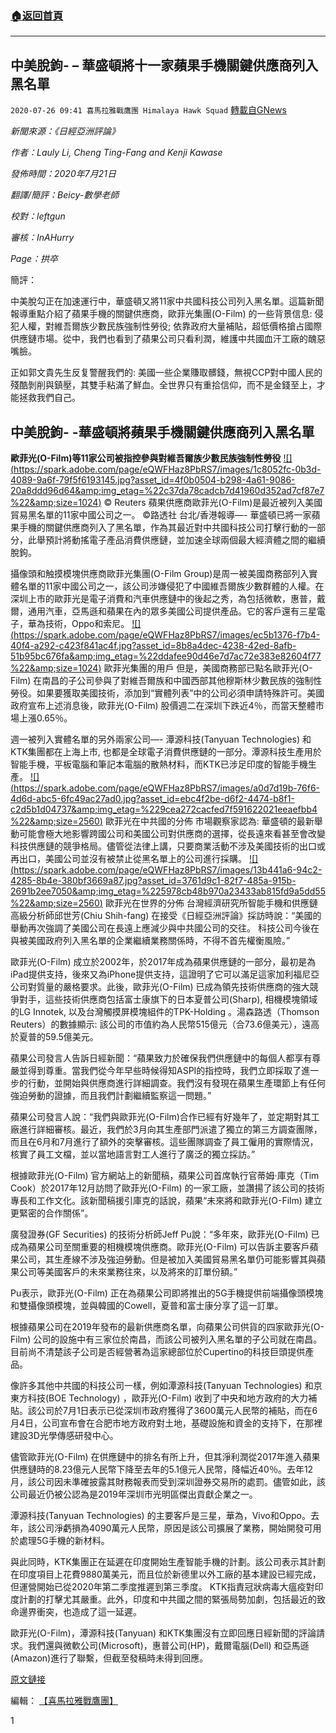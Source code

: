 ###  [:house:返回首頁](https://github.com/ourhimalayas/txt)
---

## 中美脫鉤- &#8211; 華盛頓將十一家蘋果手機關鍵供應商列入黑名單
`2020-07-26 09:41 喜馬拉雅戰鷹團 Himalaya Hawk Squad` [轉載自GNews](https://gnews.org/zh-hant/276631/)

*新聞來源：《日經亞洲評論》*

*作者：Lauly Li, Cheng Ting-Fang and Kenji Kawase*

*發佈時間：2020年7月21日*

*翻譯/簡評：Beicy-數學老師*

*校對：leftgun*

*審核：InAHurry*

*Page：拱卒*

簡評：

中美脫勾正在加速運行中，華盛頓又將11家中共國科技公司列入黑名單。這篇新聞報導重點介紹了蘋果手機的關鍵供應商，歐菲光集團(O-Film) 的一些背景信息: 侵犯人權，對維吾爾族少數民族強制性勞役; 依靠政府大量補貼，超低價格搶占國際供應鏈市場。從中，我們也看到了蘋果公司只看利潤，維護中共國血汗工廠的醜惡嘴臉。

正如郭文貴先生反复警醒我們的: 美國一些企業賺取髒錢，無視CCP對中國人民的殘酷剝削與鎮壓，其雙手粘滿了鮮血。全世界只有重拾信仰，而不是金錢至上，才能拯救我們自己。



##  **中美脫鉤- -華盛頓將蘋果手機關鍵供應商列入黑名單** 

**歐菲光(O-Film)等11家公司被指控參與對維吾爾族少數民族強制性勞役**
 [!\[\](https://spark.adobe.com/page/eQWFHaz8PbRS7/images/1c8052fc-0b3d-4089-9a6f-79f5f6193145.jpg?asset_id=4f0b0504-b298-4a61-9086-20a8ddd96d64&amp;img_etag=%22c37da78cadcb7d41960d352ad7cf87e7%22&amp;size=1024)](https://spark.adobe.com/page/eQWFHaz8PbRS7/images/1c8052fc-0b3d-4089-9a6f-79f5f6193145.jpg?asset_id=4f0b0504-b298-4a61-9086-20a8ddd96d64&amp;img_etag=%22c37da78cadcb7d41960d352ad7cf87e7%22&amp;size=1024)  © Reuters 蘋果供應商歐菲光(O-Film)是最近被列入美國貿易黑名單的11家中國公司之一。 ©路透社
台北/香港報導—- 華盛頓已將一家蘋果手機的關鍵供應商列入了黑名單，作為其最近對中共國科技公司打擊行動的一部分，此舉預計將動搖電子產品消費供應鏈，並加速全球兩個最大經濟體之間的繼續脫鉤。

攝像頭和触摸模塊供應商歐菲光集團(O-Film Group)是周一被美國商務部列入實體名單的11家中國公司之一，該公司涉嫌侵犯了中國維吾爾族少數群體的人權。在深圳上市的歐菲光是電子消費和汽車供應鏈中的後起之秀，為包括微軟，惠普，戴爾，通用汽車，亞馬遜和蘋果在內的眾多美國公司提供產品。它的客戶還有三星電子，華為技術，Oppo和索尼。
 [!\[\](https://spark.adobe.com/page/eQWFHaz8PbRS7/images/ec5b1376-f7b4-40f4-a292-c423f841ac4f.jpg?asset_id=8b8a4dec-4238-42ed-8afb-51b95bc676fa&amp;img_etag=%22ddafee90d46e7d7ac72e383e82604f77%22&amp;size=1024)](https://spark.adobe.com/page/eQWFHaz8PbRS7/images/ec5b1376-f7b4-40f4-a292-c423f841ac4f.jpg?asset_id=8b8a4dec-4238-42ed-8afb-51b95bc676fa&amp;img_etag=%22ddafee90d46e7d7ac72e383e82604f77%22&amp;size=1024) 歐菲光集團的用戶
但是，美國商務部已點名歐菲光(O-Film) 在南昌的子公司參與了對維吾爾族和中國西部其他穆斯林少數民族的強制性勞役。如果要獲取美國技術，添加到“實體列表”中的公司必須申請特殊許可。美國政府宣布上述消息後，歐菲光(O-Film) 股價週二在深圳下跌近4％，而當天整體市場上漲0.65％。

週一被列入實體名單的另外兩家公司—- 潭源科技(Tanyuan Technologies) 和KTK集團都在上海上市, 也都是全球電子消費供應鏈的一部分。潭源科技生產用於智能手機，平板電腦和筆記本電腦的散熱材料，而KTK已涉足印度的智能手機生產。
 [!\[\](https://spark.adobe.com/page/eQWFHaz8PbRS7/images/a0d7d19b-76f6-4d6d-abc5-6fc49ac27ad0.jpg?asset_id=ebc4f2be-d6f2-4474-b8f1-c2d5b1d04737&amp;img_etag=%229cea272cacfed7f591622021eeaefbb4%22&amp;size=2560)](https://spark.adobe.com/page/eQWFHaz8PbRS7/images/a0d7d19b-76f6-4d6d-abc5-6fc49ac27ad0.jpg?asset_id=ebc4f2be-d6f2-4474-b8f1-c2d5b1d04737&amp;img_etag=%229cea272cacfed7f591622021eeaefbb4%22&amp;size=1024) 歐菲光在中共國的分佈
市場觀察家認為: 華盛頓的最新舉動可能會極大地影響跨國公司和美國公司對供應商的選擇，從長遠來看甚至會改變科技供應鏈的競爭格局。儘管從法律上講，只要商業活動不涉及美國技術的出口或再出口，美國公司並沒有被禁止從黑名單上的公司進行採購。
 [!\[\](https://spark.adobe.com/page/eQWFHaz8PbRS7/images/13b441a6-94c2-4285-8b4e-380bf3669a87.jpg?asset_id=3761d9c1-82f7-485a-915b-2691b2ee7050&amp;img_etag=%225978cb48b970a23433ab815fd9a5dd55%22&amp;size=2560)](https://spark.adobe.com/page/eQWFHaz8PbRS7/images/13b441a6-94c2-4285-8b4e-380bf3669a87.jpg?asset_id=3761d9c1-82f7-485a-915b-2691b2ee7050&amp;img_etag=%225978cb48b970a23433ab815fd9a5dd55%22&amp;size=1024) 歐菲光在世界的分佈
台灣經濟研究所智能手機和供應鏈高級分析師邱世芳(Chiu Shih-fang) 在接受《日經亞洲評論》採訪時說：“美國的舉動再次強調了美國公司在長遠上應減少與中共國公司的交往。 科技公司今後在與被美國政府列入黑名單的企業繼續業務關係時，不得不首先權衡風險。”

歐菲光(O-Film) 成立於2002年，於2017年成為蘋果供應鏈的一部分，最初是為iPad提供支持，後來又為iPhone提供支持，這證明了它可以滿足這家加利福尼亞公司對質量的嚴格要求。此後，歐菲光(O-Film) 已成為領先技術供應商的強大競爭對手，這些技術供應商包括富士康旗下的日本夏普公司(Sharp), 相機模塊領域的LG Innotek, 以及台灣觸摸屏模塊組件的TPK-Holding 。湯森路透（Thomson Reuters）的數據顯示: 該公司的市值約為人民幣515億元（合73.6億美元），遠高於夏普的59.5億美元。

蘋果公司發言人告訴日經新聞：“蘋果致力於確保我們供應鏈中的每個人都享有尊嚴並得到尊重。當我們從今年早些時候得知ASPI的指控時，我們立即採取了進一步的行動，並開始與供應商進行詳細調查。我們沒有發現在蘋果生產環節上有任何強迫勞動的證據，而且我們計劃繼續監察這一問題。”

蘋果公司發言人說：“我們與歐菲光(O-Film)合作已經有好幾年了，並定期對其工廠進行詳細審核。最近，我們於3月向其生產部門派遣了獨立的第三方調查團隊，而且在6月和7月進行了額外的突擊審核。這些團隊調查了員工僱用的實際情況，核實了員工文檔，並以當地語言對工人進行了廣泛的獨立採訪。”

根據歐菲光(O-Film) 官方網站上的新聞稿，蘋果公司首席執行官蒂姆·庫克（Tim Cook）於2017年12月訪問了歐菲光(O-Film) 的一家工廠，並讚揚了該公司的技術專長和工作文化。該新聞稿援引庫克的話說，蘋果“未來將和歐菲光(O-Film) 建立更緊密的合作關係”。

廣發證券(GF Securities) 的技術分析師Jeff Pu說：“多年來，歐菲光(O-Film) 已成為蘋果公司至關重要的相機模塊供應商。歐菲光(O-Film) 可以告訴主要客戶蘋果公司，其生產線不涉及強迫勞動。但是被加入美國貿易黑名單仍可能影響其與蘋果公司等美國客戶的未來業務往來，以及將來的訂單份額。”

Pu表示，歐菲光(O-Film) 正在為蘋果公司即將推出的5G手機提供前端攝像頭模塊和雙攝像頭模塊，並與韓國的Cowell，夏普和富士康分享了這一訂單。

根據蘋果公司在2019年發布的最新供應商名單，向蘋果公司供貨的四家歐菲光(O-Film) 公司的設施中有三家位於南昌，而該公司被列入黑名單的子公司就在南昌。目前尚不清楚該子公司是否經營著為這家總部位於Cupertino的科技巨頭提供產品。

像許多其他中共國的科技公司一樣，例如潭源科技(Tanyuan Technologies) 和京東方科技(BOE Technology) ，歐菲光(O-Film) 收到了中央和地方政府的大力補貼。該公司於7月1日表示已從深圳市政府獲得了3600萬元人民幣的補貼，而在6月4日，公司宣布會在合肥市地方政府對土地，基礎設施和資金的支持下，在那裡建設3D光學傳感研發中心。

儘管歐菲光(O-Film) 在供應鏈中的排名有所上升，但其淨利潤從2017年進入蘋果供應鏈時的8.23億元人民幣下降至去年的5.1億元人民幣，降幅近40％。去年12月，該公司因未準確披露其財務報表而受到深圳證券交易所的處罰。儘管如此，該公司最近仍被公認為是2019年深圳市光明區傑出貢獻企業之一。

潭源科技(Tanyuan Technologies) 的主要客戶是三星，華為，Vivo和Oppo。去年，該公司淨虧損為4090萬元人民幣，原因是該公司擴展了業務，開始開發可用於處理5G手機的新材料。

與此同時，KTK集團正在延遲在印度開始生產智能手機的計劃。該公司表示其計劃在印度項目上花費9880萬美元，而且位於新德里以外工廠的基本建設已經完成，但運營開始已從2020年第二季度推遲到第三季度。 KTK指責冠狀病毒大瘟疫對印度計劃的打擊尤其嚴重。此外，印度和中共國之間的緊張局勢加劇，包括最近的致命邊界衝突，也造成了這一延遲。

歐菲光(O-Film)，潭源科技(Tanyuan) 和KTK集團沒有立即回應日經新聞的評論請求。我們還與微軟公司(Microsoft)，惠普公司(HP)，戴爾電腦(Dell) 和亞馬遜(Amazon)進行了聯繫，但截至發稿時未得到回應。

[原文鏈接](https://asia.nikkei.com/Business/China-tech/Washington-blacklists-key-Apple-supplier-amid-US-China-decoupling)

編輯： [【喜馬拉雅戰鷹團】](https://spark.adobe.com/page/eQWFHaz8PbRS7/)
 
1
